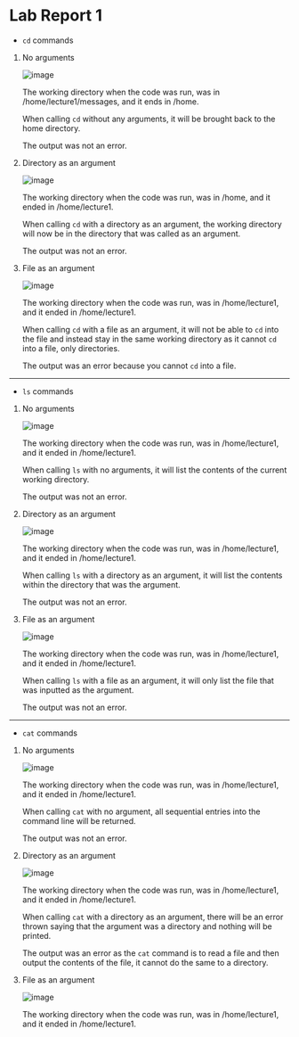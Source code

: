 # Lab Report 1	

* ``cd`` commands

1. No arguments

   ![image](https://github.com/Omeggos/cse15l-lab-reports/assets/105466539/5da483c8-d892-447a-9277-ac505461b4f1)
   
   The working directory when the code was run, was in /home/lecture1/messages, and it ends in /home.
   
   When calling `cd` without any arguments, it will be brought back to the home directory.
   
   The output was not an error.
   

2. Directory as an argument

   ![image](https://github.com/Omeggos/cse15l-lab-reports/assets/105466539/92b17b8f-b80c-4106-95ee-73f82fa60428)
   
   The working directory when the code was run, was in /home, and it ended in /home/lecture1.
   
   When calling `cd` with a directory as an argument, the working directory will now be in the directory that was called as an argument.

   The output was not an error.

3. File as an argument

   ![image](https://github.com/Omeggos/cse15l-lab-reports/assets/105466539/c61345ae-ac27-46df-b751-dabea6e8680b)

   The working directory when the code was run, was in /home/lecture1, and it ended in /home/lecture1.
   
   When calling `cd` with a file as an argument, it will not be able to `cd` into the file and instead stay in the same working directory as it cannot `cd` into a file, only directories.

   The output was an error because you cannot `cd` into a file. 

---

* ``ls`` commands

1. No arguments
 
   ![image](https://github.com/Omeggos/cse15l-lab-reports/assets/105466539/0911cbd8-53c8-42e4-89a1-b9cefe13397b)

   The working directory when the code was run, was in /home/lecture1, and it ended in /home/lecture1.

   When calling `ls` with no arguments, it will list the contents of the current working directory. 

   The output was not an error.
  
2. Directory as an argument

   ![image](https://github.com/Omeggos/cse15l-lab-reports/assets/105466539/d0ea9544-110d-4927-85fc-33064b005ac6)

   The working directory when the code was run, was in /home/lecture1, and it ended in /home/lecture1.

   When calling `ls` with a directory as an argument, it will list the contents within the directory that was the argument.

   The output was not an error.
   
3. File as an argument

   ![image](https://github.com/Omeggos/cse15l-lab-reports/assets/105466539/24ddf142-e2ef-4d40-9012-de792ae2ca13)

   The working directory when the code was run, was in /home/lecture1, and it ended in /home/lecture1.

   When calling `ls` with a file as an argument, it will only list the file that was inputted as the argument.

   The output was not an error.

 
---

* ``cat`` commands

1. No arguments

   ![image](https://github.com/Omeggos/cse15l-lab-reports/assets/105466539/d6716f51-8a0a-4f6c-99f9-e305c289705b)

   The working directory when the code was run, was in /home/lecture1, and it ended in /home/lecture1.

   When calling `cat` with no argument, all sequential entries into the command line will be returned.

   The output was not an error.

2. Directory as an argument

   ![image](https://github.com/Omeggos/cse15l-lab-reports/assets/105466539/d5ef0c1d-66d7-43bd-a399-35f0de973af9)

   The working directory when the code was run, was in /home/lecture1, and it ended in /home/lecture1.

   When calling `cat` with a directory as an argument, there will be an error thrown saying that the argument was a directory and nothing will be printed.

   The output was an error as the `cat` command is to read a file and then output the contents of the file, it cannot do the same to a directory. 

4. File as an argument

   ![image](https://github.com/Omeggos/cse15l-lab-reports/assets/105466539/d4d3e8c6-a5d5-4d1f-bfda-711c9abc6a32)

   The working directory when the code was run, was in /home/lecture1, and it ended in /home/lecture1.

